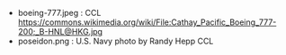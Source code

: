 - boeing-777.jpeg : CCL https://commons.wikimedia.org/wiki/File:Cathay_Pacific_Boeing_777-200;_B-HNL@HKG.jpg
- poseidon.png : U.S. Navy photo by Randy Hepp CCL
